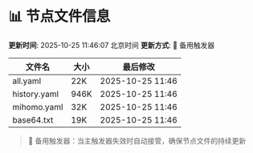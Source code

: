 # 📊 节点文件信息

**更新时间**: 2025-10-25 11:46:07 北京时间
**更新方式**: 🔄 备用触发器

| 文件名 | 大小 | 最后修改 |
|--------|------|----------|
| all.yaml | 22K | 2025-10-25 11:46 |
| history.yaml | 946K | 2025-10-25 11:46 |
| mihomo.yaml | 32K | 2025-10-25 11:46 |
| base64.txt | 19K | 2025-10-25 11:46 |

> 🔄 备用触发器：当主触发器失效时自动接管，确保节点文件的持续更新

